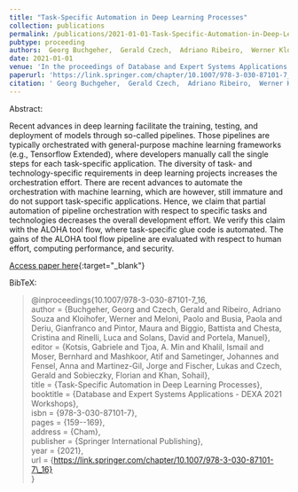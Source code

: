 ```yaml
---
title: "Task-Specific Automation in Deep Learning Processes"
collection: publications
permalink: /publications/2021-01-01-Task-Specific-Automation-in-Deep-Learning-Processes
pubtype: proceeding
authors:  Georg Buchgeher,  Gerald Czech,  Adriano Ribeiro,  Werner Kloihofer,  Paolo Meloni,  Paola Busia,  Gianfranco Deriu,  Maura Pintor,  Battista Biggio,  Cristina Chesta,  Luca Rinelli,  David Solans,  Manuel Portela
date: 2021-01-01
venue: 'In the proceedings of Database and Expert Systems Applications - DEXA 2021 Workshops'
paperurl: 'https://link.springer.com/chapter/10.1007/978-3-030-87101-7_16'
citation: ' Georg Buchgeher,  Gerald Czech,  Adriano Ribeiro,  Werner Kloihofer,  Paolo Meloni,  Paola Busia,  Gianfranco Deriu,  Maura Pintor,  Battista Biggio,  Cristina Chesta,  Luca Rinelli,  David Solans,  Manuel Portela, &quot;Task-Specific Automation in Deep Learning Processes.&quot; In the proceedings of Database and Expert Systems Applications - DEXA 2021 Workshops, 2021.'
---
```

Abstract:

Recent advances in deep learning facilitate the training, testing, and deployment of models through so-called pipelines. Those pipelines are typically orchestrated with general-purpose machine learning frameworks (e.g., Tensorflow Extended), where developers manually call the single steps for each task-specific application. The diversity of task- and technology-specific requirements in deep learning projects increases the orchestration effort. There are recent advances to automate the orchestration with machine learning, which are however, still immature and do not support task-specific applications. Hence, we claim that partial automation of pipeline orchestration with respect to specific tasks and technologies decreases the overall development effort. We verify this claim with the ALOHA tool flow, where task-specific glue code is automated. The gains of the ALOHA tool flow pipeline are evaluated with respect to human effort, computing performance, and security.

[Access paper here](https://link.springer.com/chapter/10.1007/978-3-030-87101-7_16){:target="_blank"}

BibTeX: 
>@inproceedings{10.1007/978-3-030-87101-7_16,<br>    author = {Buchgeher, Georg and Czech, Gerald and Ribeiro, Adriano Souza and Kloihofer, Werner and Meloni, Paolo and Busia, Paola and Deriu, Gianfranco and Pintor, Maura and Biggio, Battista and Chesta, Cristina and Rinelli, Luca and Solans, David and Portela, Manuel},<br>    editor = {Kotsis, Gabriele and Tjoa, A. Min and Khalil, Ismail and Moser, Bernhard and Mashkoor, Atif and Sametinger, Johannes and Fensel, Anna and Martinez-Gil, Jorge and Fischer, Lukas and Czech, Gerald and Sobieczky, Florian and Khan, Sohail},<br>    title = {Task-Specific Automation in Deep Learning Processes},<br>    booktitle = {Database and Expert Systems Applications - DEXA 2021 Workshops},<br>    isbn = {978-3-030-87101-7},<br>    pages = {159--169},<br>    address = {Cham},<br>    publisher = {Springer International Publishing},<br>    year = {2021},<br>    url = {https://link.springer.com/chapter/10.1007/978-3-030-87101-7\_16}<br>}<br>